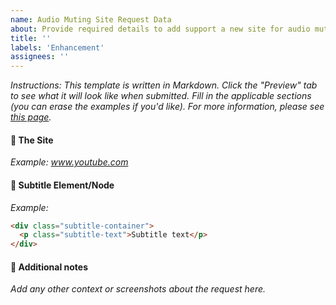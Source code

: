 ```yaml
---
name: Audio Muting Site Request Data
about: Provide required details to add support a new site for audio muting
title: ''
labels: 'Enhancement'
assignees: ''
---
```


_Instructions: This template is written in Markdown. Click the "Preview" tab to see what it will look like when submitted. Fill in the applicable sections (you can erase the examples if you'd like). For more information, please see [this page](https://github.com/FrostCo/AdvancedProfanityFilter/wiki/New-Audio-Muting-Site)._

#### :movie_camera: The Site

_Example: www.youtube.com_

#### :speech_balloon: Subtitle Element/Node

_Example:_

```html
<div class="subtitle-container">
  <p class="subtitle-text">Subtitle text</p>
</div>
```

#### :pencil: Additional notes

_Add any other context or screenshots about the request here._
